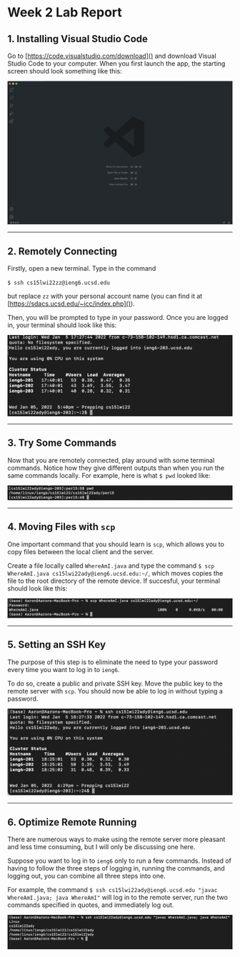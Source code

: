 # Week 2 Lab Report

## 1. Installing Visual Studio Code

Go to [https://code.visualstudio.com/download]() and download Visual Studio Code to your computer. When you first launch the app, the starting screen should look something like this:

![Image](image1.png)
___
## 2. Remotely Connecting

Firstly, open a new terminal. Type in the command

`$ ssh cs15lwi22zz@ieng6.ucsd.edu`

but replace `zz` with your personal account name (you can find it at [https://sdacs.ucsd.edu/~icc/index.php]()). 

Then, you will be prompted to type in your password. Once you are logged in, your terminal should look like this:

![Image](image2.png)
___
## 3. Try Some Commands

Now that you are remotely connected, play around with some terminal commands. Notice how they give different outputs than when you run the same commands locally. For example, here is what `$ pwd` looked like:

![Image](image3.png)
___
## 4. Moving Files with `scp`

One important command that you should learn is `scp`, which allows you to copy files between the local client and the server. 

Create a file locally called `WhereAmI.java` and type the command `$ scp WhereAmI.java cs15lwi22ady@ieng6.ucsd.edu:~/`, which moves copies the file to the root directory of the remote device. If succesful, your terminal should look like this:

![Image](image4.png)
___
## 5. Setting an SSH Key

The purpose of this step is to eliminate the need to type your password every time you want to log in to `ieng6`.

To do so, create a public and private SSH key. Move the public key to the remote server with `scp`. You should now be able to log in without typing a password.

![Image](image5.png)
___

## 6. Optimize Remote Running

There are numerous ways to make using the remote server more pleasant and less time consuming, but I will only be discussing one here.

Suppose you want to log in to `ieng6` only to run a few commands. Instead of having to follow the three steps of logging in, running the commands, and logging out, you can combine all three steps into one.

For example, the command `$ ssh cs15lwi22ady@ieng6.ucsd.edu "javac WhereAmI.java; java WhereAmI"` will log in to the remote server, run the two commands specified in quotes, and immediately log out.

![Image](image6.png)
